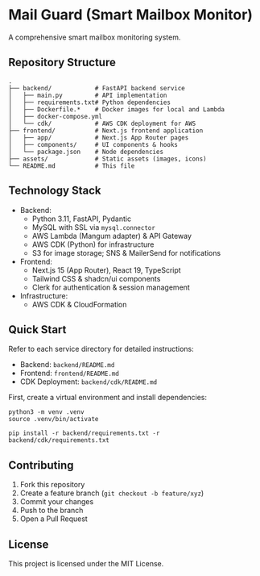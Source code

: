 # Mail Guard (Smart Mailbox Monitor)

A comprehensive smart mailbox monitoring system.

## Repository Structure

```
.
├── backend/            # FastAPI backend service
│   ├── main.py         # API implementation
│   ├── requirements.txt# Python dependencies
│   ├── Dockerfile.*    # Docker images for local and Lambda
│   ├── docker-compose.yml
│   └── cdk/            # AWS CDK deployment for AWS
├── frontend/           # Next.js frontend application
│   ├── app/            # Next.js App Router pages
│   ├── components/     # UI components & hooks
│   └── package.json    # Node dependencies
├── assets/             # Static assets (images, icons)
└── README.md           # This file
```

## Technology Stack

- Backend:
  - Python 3.11, FastAPI, Pydantic
  - MySQL with SSL via `mysql.connector`
  - AWS Lambda (Mangum adapter) & API Gateway
  - AWS CDK (Python) for infrastructure
  - S3 for image storage; SNS & MailerSend for notifications
- Frontend:
  - Next.js 15 (App Router), React 19, TypeScript
  - Tailwind CSS & shadcn/ui components
  - Clerk for authentication & session management
- Infrastructure:
  - AWS CDK & CloudFormation

## Quick Start

Refer to each service directory for detailed instructions:

- Backend: `backend/README.md`
- Frontend: `frontend/README.md`
- CDK Deployment: `backend/cdk/README.md`

First, create a virtual environment and install dependencies:

```
python3 -m venv .venv
source .venv/bin/activate

pip install -r backend/requirements.txt -r backend/cdk/requirements.txt
```

## Contributing

1. Fork this repository
2. Create a feature branch (`git checkout -b feature/xyz`)
3. Commit your changes
4. Push to the branch
5. Open a Pull Request

## License

This project is licensed under the MIT License.
